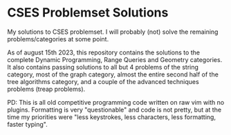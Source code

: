 # CSES Problemset Solutions
My solutions to CSES problemset. I will probably (not) solve the remaining problems/categories at some point.

As of august 15th 2023, this repository contains the solutions to the complete Dynamic Programming, Range Queries and Geometry categories. It also contains passing solutions to all but 4 problems of the string category, most of the graph category, almost the entire second half of the tree algorithms category, and a couple of the advanced techniques problems (treap problems).

PD: This is all old competitive programming code written on raw vim with no plugins. Formatting is very "questionable" and code is not pretty, but at the time my priorities were "less keystrokes, less characters, less formatting, faster typing".
